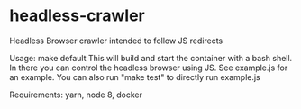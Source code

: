 # headless-crawler
Headless Browser crawler intended to follow JS redirects

Usage: make default
This will build and start the container with a bash shell. In there you can control the headless browser using JS. See example.js for an example. You can also run "make test" to directly run example.js

Requirements: yarn, node 8, docker
